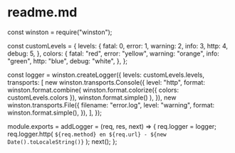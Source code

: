 # readme.md

const winston = require("winston");

const customLevels = {
  levels: {
    fatal: 0,
    error: 1,
    warning: 2,
    info: 3,
    http: 4,
    debug: 5,
  },
  colors: {
    fatal: "red",
    error: "yellow",
    warning: "orange",
    info: "green",
    http: "blue",
    debug: "white",
  },
};

const logger = winston.createLogger({
  levels: customLevels.levels,
  transports: [
    new winston.transports.Console({
      level: "http",
      format: winston.format.combine(
        winston.format.colorize({ colors: customLevels.colors }),
        winston.format.simple()
      ),
    }),
    new winston.transports.File({
      filename: "error.log",
      level: "warning",
      format: winston.format.simple(),
    }),
  ],
});

module.exports = addLogger = (req, res, next) => {
  req.logger = logger;
  req.logger.http(
    `${req.method} en ${req.url} - ${new Date().toLocaleString()}`
  );
  next();
};
